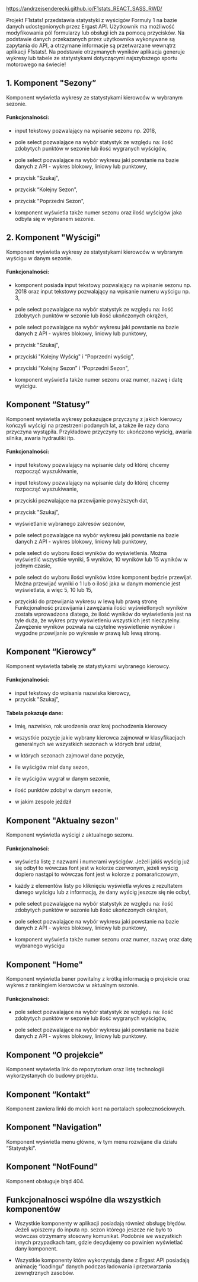 https://andrzejsenderecki.github.io/F1stats_REACT_SASS_RWD/

Projekt F1stats! przedstawia statystyki z wyścigów Formuły 1 na bazie danych udostępnionych przez Ergast API. Użytkownik ma możliwość modyfikowania pól formularzy lub obsługi ich za pomocą przycisków. Na podstawie danych przekazanych przez użytkownika wykonywane są zapytania do API, a otrzymane informacje są przetwarzane wewnątrz aplikacji F1stats!. Na podstawie otrzymanych wyników aplikacja generuje wykresy lub tabele ze statystykami dotyczącymi najszybszego sportu motorowego na świecie!

<h2>1. Komponent "Sezony”</h1>

Komponent wyświetla wykresy ze statystykami kierowców w wybranym sezonie.

<h4>Funkcjonalności:</h4>

- input tekstowy pozwalający na wpisanie sezonu np. 2018,

- pole select pozwalające na wybór statystyk ze względu na: ilość zdobytych punktów w sezonie lub ilość wygranych wyścigów,

- pole select pozwalające na wybór wykresu jaki powstanie na bazie danych z API - wykres blokowy, liniowy lub punktowy,

- przycisk “Szukaj",

- przycisk “Kolejny Sezon",

- przycisk "Poprzedni Sezon",

- komponent wyświetla także numer sezonu oraz ilość wyścigów jaka odbyła się w wybranem sezonie.

<h2>2. Komponent "Wyścigi"</h2>

Komponent wyświetla wykresy ze statystykami kierowców w wybranym wyścigu w danym sezonie.

<h4>Funkcjonalności:</h4>

- komponent posiada input tekstowy pozwalający na wpisanie sezonu np. 2018 oraz input tekstowy pozwalający na wpisanie numeru wyścigu np. 3,

- pole select pozwalające na wybór statystyk ze względu na: ilość zdobytych punktów w sezonie lub ilość ukończonych okrążeń,

- pole select pozwalające na wybór wykresu jaki powstanie na bazie danych z API - wykres blokowy, liniowy lub punktowy,

- przycisk "Szukaj",

- przyciski "Kolejny Wyścig" i “Poprzedni wyścig”,

- przyciski “Kolejny Sezon” i “Poprzedni Sezon",

- komponent wyświetla także numer sezonu oraz numer, nazwę i datę wyścigu.

<h2>Komponent “Statusy”</h2>

Komponent wyświetla wykresy pokazujące przyczyny z jakich kierowcy kończyli wyścigi na przestrzeni podanych lat, a także ile razy dana przyczyna wystąpiła. Przykładowe przyczyny to: ukończono wyścig, awaria silnika, awaria hydrauliki itp.

<h4>Funkcjonalności:</h4>

- input tekstowy pozwalający na wpisanie daty od której chcemy rozpocząć wyszukiwanie,

- input tekstowy pozwalający na wpisanie daty do której chcemy rozpocząć wyszukiwanie,
- przyciski pozwalające na przewijanie powyższych dat,

- przycisk "Szukaj”,

- wyświetlanie wybranego zakresów sezonów,

- pole select pozwalające na wybór wykresu jaki powstanie na bazie danych z API - wykres blokowy, liniowy lub punktowy,

- pole select do wyboru ilości wyników do wyświetlenia. Można wyświetlić wszystkie wyniki, 5 wyników, 10 wyników lub 15 wyników w jednym czasie,

- pole select do wyboru ilości wyników które komponent będzie przewijał. Można przewijać wyniki o 1 lub o ilość jaka w danym momencie jest wyświetlata, a więc 5, 10 lub 15,

- przyciski do przewijania wykresu w lewą lub prawą stronę
Funkcjonalność przewijania i zawężania ilości wyświetlonych wyników została wprowadzona dlatego, że ilość wyników do wyświetlenia jest na tyle duża, że wykres przy wyświetleniu wszystkich jest nieczytelny. Zawężenie wyników pozwala na czytelne wyświetlenie wyników i wygodne przewijanie po wykresie w prawą lub lewą stronę.

<h2>Komponent “Kierowcy”</h2>

Komponent wyświetla tabelę ze statystykami wybranego kierowcy.

<h4>Funkcjonalności:</h4>

- input tekstowy do wpisania nazwiska kierowcy,
- przycisk "Szukaj”,

<h4>Tabela pokazuje dane:</h4>

- Imię, nazwisko, rok urodzenia oraz kraj pochodzenia kierowcy

- wszystkie pozycje jakie wybrany kierowca zajmował w klasyfikacjach generalnych we wszystkich sezonach w których brał udział,

- w których sezonach zajmował dane pozycje,

- ile wyścigów miał dany sezon,

- ile wyścigów wygrał w danym sezonie,

- ilość punktów zdobył w danym sezonie,

- w jakim zespole jeździł

<h2>Komponent "Aktualny sezon"</h2>

Komponent wyświetla wyścigi z aktualnego sezonu.

<h4>Funkcjonalności:</h4>

- wyświetla listę z nazwami i numerami wyścigów. Jeżeli jakiś wyścig już się odbył to wówczas font jest w kolorze czerwonym, jeżeli wyścig dopiero nastąpi to wówczas font jest w kolorze z pomarańczowym,

- każdy z elementów listy po kliknięciu wyświetla wykres z rezultatem danego wyścigu lub z informacją, że dany wyścig jeszcze się nie odbył,
- pole select pozwalające na wybór statystyk ze względu na: ilość zdobytych punktów w sezonie lub ilość ukończonych okrążeń,

- pole select pozwalające na wybór wykresu jaki powstanie na bazie danych z API - wykres blokowy, liniowy lub punktowy,

- komponent wyświetla także numer sezonu oraz numer, nazwę oraz datę wybranego wyścigu

<h2>Komponent "Home"</h2>

Komponent wyświetla baner powitalny z krótką informacją o projekcie oraz wykres z rankingiem kierowców w aktualnym sezonie. 

<h4>Funkcjonalności:</h4>

- pole select pozwalające na wybór statystyk ze względu na: ilość zdobytych punktów w sezonie lub ilość wygranych wyścigów,

- pole select pozwalające na wybór wykresu jaki powstanie na bazie danych z API - wykres blokowy, liniowy lub punktowy.

<h2>Komponent “O projekcie”</h2>

Komponent wyświetla link do repozytorium oraz listę technologii wykorzystanych do budowy projektu.

<h2>Komponent “Kontakt”</h2>

Komponent zawiera linki do moich kont na portalach społecznościowych.

<h2>Komponent "Navigation"</h2>

Komponent wyświetla menu główne, w tym menu rozwijane dla działu “Statystyki”.
<h2>Komponent "NotFound"</h2>

Komponent obsługuje błąd 404.

<h2>Funkcjonalnosci wspólne dla wszystkich komponentów</h2>

- Wszystkie komponenty w aplikacji posiadają również obsługę błędów. Jeżeli wpiszemy do inputa np. sezon którego jeszcze nie było to wówczas otrzymamy stosowny komunikat. Podobnie we wszystkich innych przypadkach tam, gdzie decydujemy co powinien wyświetlać dany komponent.

- Wszystkie komponenty które wykorzystują dane z Ergast API posiadają animację “loadingu” danych podczas ładowania i przetwarzania zewnętrznych zasobów.
